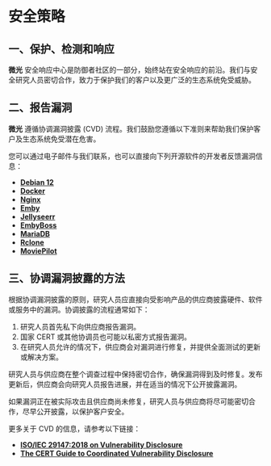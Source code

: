 # 安全策略

## **一、保护、检测和响应**

**微光** 安全响应中心是防御者社区的一部分，始终站在安全响应的前沿。我们与安全研究人员密切合作，致力于保护我们的客户以及更广泛的生态系统免受威胁。

## **二、报告漏洞**

**微光** 遵循协调漏洞披露 (CVD) 流程。我们鼓励您遵循以下准则来帮助我们保护客户及生态系统免受潜在危害。

您可以通过电子邮件与我们联系，也可以直接向下列开源软件的开发者反馈漏洞信息：

- [**Debian 12**](https://www.debian.org/security/)
- [**Docker**](https://www.docker.com/)
- [**Nginx**](https://nginx.org/en/security_advisories.html)
- [**Emby**](https://emby.media/)
- [**Jellyseerr**](https://github.com/Fallenbagel/jellyseerr)
- [**EmbyBoss**](https://github.com/berry8838/Sakura_embyboss)
- [**MariaDB**](https://mariadb.org/)
- [**Rclone**](https://github.com/rclone/rclone/security)
- [**MoviePilot**](https://github.com/jxxghp/MoviePilot)

## **三、协调漏洞披露的方法**

根据协调漏洞披露的原则，研究人员应直接向受影响产品的供应商披露硬件、软件或服务中的漏洞。协调披露的流程通常如下：

1. 研究人员首先私下向供应商报告漏洞。
2. 国家 CERT 或其他协调员也可能以私密方式报告漏洞。
3. 在研究人员允许的情况下，供应商会对漏洞进行修复，并提供全面测试的更新或解决方案。

研究人员与供应商在整个调查过程中保持密切合作，确保漏洞得到及时修复。发布更新后，供应商会向研究人员报告进展，并在适当的情况下公开披露漏洞。

如果漏洞正在被实际攻击且供应商尚未修复，研究人员与供应商将尽可能密切合作，尽早公开披露，以保护客户安全。

更多关于 CVD 的信息，请参考以下链接：

- [**ISO/IEC 29147:2018 on Vulnerability Disclosure**](https://www.iso.org/standard/72311.html)
- [**The CERT Guide to Coordinated Vulnerability Disclosure**](https://resources.sei.cmu.edu/asset_files/SpecialReport/2017_003_001_503340.pdf)